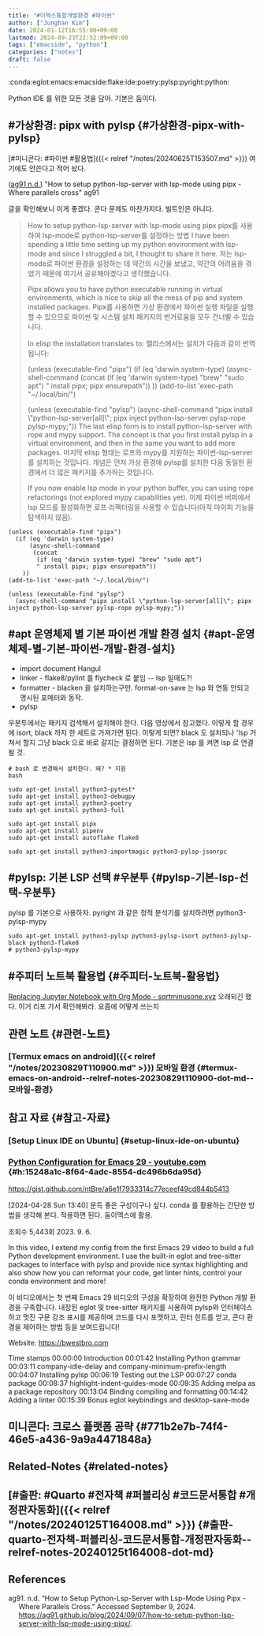 ```yaml
---
title: "#이맥스통합개발환경 #파이썬"
author: ["Junghan Kim"]
date: 2024-01-12T16:55:00+09:00
lastmod: 2024-09-23T22:52:09+09:00
tags: ["emacside", "python"]
categories: ["notes"]
draft: false
---
```


:conda:eglot:emacs:emacside:flake:ide:poetry:pylsp:pyright:python:

Python IDE 를 위한 모든 것을 담아. 기본은 둠이다.


## #가상환경: pipx with pylsp {#가상환경-pipx-with-pylsp}



[#미니콘다: #파이썬 #활용법]({{< relref "/notes/20240625T153507.md" >}}) 여기에도 안쓴다고 적어 놨다.

(<a href="#citeproc_bib_item_1">ag91 n.d.</a>) "How to setup python-lsp-server with lsp-mode using pipx - Where parallels cross" ag91

글을 확인해보니 이게 좋겠다. 콘다 문제도 마찬가지다. 빌트인은 아니다.

> How to setup python-lsp-server with lsp-mode using pipx pipx를 사용하여 lsp-mode로 python-lsp-server를 설정하는 방법 I have been spending a little time setting up my python environment with lsp-mode and since I struggled a bit, I thought to share it here. 저는 lsp-mode로 파이썬 환경을 설정하는 데 약간의 시간을 보냈고, 약간의 어려움을 겪었기 때문에 여기서 공유해야겠다고 생각했습니다.
>
> Pipx allows you to have python executable running in virtual environments, which is nice to skip all the mess of pip and system installed packages. Pipx를 사용하면 가상 환경에서 파이썬 실행 파일을 실행할 수 있으므로 파이썬 및 시스템 설치 패키지의 번거로움을 모두 건너뛸 수 있습니다.
>
> In elisp the installation translates to: 엘리스에서는 설치가 다음과 같이 번역됩니다:
>
> (unless (executable-find "pipx") (if (eq 'darwin system-type) (async-shell-command (concat (if (eq 'darwin system-type) "brew" "sudo apt") " install pipx; pipx ensurepath")) )) (add-to-list 'exec-path "~/.local/bin/")
>
> (unless (executable-find "pylsp") (async-shell-command "pipx install \\"python-lsp-server[all]\\"; pipx inject python-lsp-server pylsp-rope pylsp-mypy;")) The last elisp form is to install python-lsp-server with rope and mypy support. The concept is that you first install pylsp in a virtual environment, and then in the same you want to add more packages. 마지막 elisp 형태는 로프와 mypy를 지원하는 파이썬-lsp-server를 설치하는 것입니다. 개념은 먼저 가상 환경에 pylsp를 설치한 다음 동일한 환경에서 더 많은 패키지를 추가하는 것입니다.
>
> If you now enable lsp mode in your python buffer, you can using rope refactorings (not explored mypy capabilities yet). 이제 파이썬 버퍼에서 lsp 모드를 활성화하면 로프 리팩터링을 사용할 수 있습니다(아직 마이피 기능을 탐색하지 않음).

```elisp
(unless (executable-find "pipx")
  (if (eq 'darwin system-type)
      (async-shell-command
       (concat
        (if (eq 'darwin system-type) "brew" "sudo apt")
        " install pipx; pipx ensurepath"))
    ))
(add-to-list 'exec-path "~/.local/bin/")

(unless (executable-find "pylsp")
  (async-shell-command "pipx install \"python-lsp-server[all]\"; pipx inject python-lsp-server pylsp-rope pylsp-mypy;"))

```


## #apt 운영체제 별 기본 파이썬 개발 환경 설치 {#apt-운영체제-별-기본-파이썬-개발-환경-설치}

-   import document Hangul
-   linker - flake8/pylint 를 flycheck 로 붙임 -- lsp 일때도?!
-   formatter - blacken 을 설치하는구만. format-on-save 는 lsp 와 연동 안되고 명시된 포메터와 동작.
-   pylsp

우분투에서는 패키지 검색해서 설치해야 한다. 다음 영상에서 참고했다. 이렇게 할 경우에 isort, black 까지 한 세트로 가져가면 된다. 이렇게 되면? black 도 설치되나 'lsp 거쳐서 할지 그냥 black 으로 바로 갈지는 결정하면 된다. 기본은 lsp 를 켜면 lsp 로 연결 될 것.

```shell
# bash 로 변경해서 설치한다. 왜? * 지원
bash

sudo apt-get install python3-pytest*
sudo apt-get install python3-debugpy
sudo apt-get install python3-poetry
sudo apt-get install python3-full

sudo apt-get install pipx
sudo apt-get install pipenv
sudo apt-get install autoflake flake8

sudo apt-get install python3-importmagic python3-pylsp-jsonrpc
```


## #pylsp: 기본 LSP 선택 #우분투 {#pylsp-기본-lsp-선택-우분투}

pylsp 를 기본으로 사용하자. pyright 과 같은 정적 분석기를 설치하려면 python3-pylsp-mypy

```shell
sudo apt-get install python3-pylsp python3-pylsp-isort python3-pylsp-black python3-flake8
# python3-pylsp-mypy
```


## #주피터 노트북 활용법 {#주피터-노트북-활용법}

[Replacing Jupyter Notebook with Org Mode - sqrtminusone.xyz](https://sqrtminusone.xyz/posts/2021-05-01-org-python/) 오래되긴 했다. 이거 리포 가서 확인해봐라. 요즘에 어떻게 쓰는지


## 관련 노트 {#관련-노트}


### [Termux emacs on android]({{< relref "/notes/20230829T110900.md" >}}) 모바일 환경 {#termux-emacs-on-android--relref-notes-20230829t110900-dot-md--모바일-환경}


## 참고 자료 {#참고-자료}


### [Setup Linux IDE on Ubuntu] {#setup-linux-ide-on-ubuntu}


### [Python Configuration for Emacs 29 - youtube.com](https://youtube.com/watch?v=SbTzIt6rISg&si=3NKR8-A5sijSmRbG) {#h:15248a1c-8f64-4adc-8554-dc496b6da95d}

<https://gist.github.com/ntBre/a6e1f7933314c77eceef49cd844b5413>

<span class="timestamp-wrapper"><span class="timestamp">[2024-04-28 Sun 13:40] </span></span> 문득 좋은 구성이구나 싶다. conda 를 활용하는 간단한 방법을 생각해 본다. 적용하면 된다. 둠이맥스에 활용.

조회수 5,443회 2023. 9. 6.

In this video, I extend my config from the first Emacs 29 video to build a full Python development environment. I use the built-in eglot and tree-sitter packages to interface with pylsp and provide nice syntax highlighting and also show how you can reformat your code, get linter hints, control your conda environment and more!

이 비디오에서는 첫 번째 Emacs 29 비디오의 구성을 확장하여 완전한 Python 개발 환경을 구축합니다. 내장된 eglot 및 tree-sitter 패키지를 사용하여 pylsp와 인터페이스하고 멋진 구문 강조 표시를 제공하며 코드를 다시 포맷하고, 린터 힌트를 얻고, 콘다 환경을 제어하는 방법 등을 보여드립니다!

Website: <https://bwestbro.com>

Time stamps 00:00:00 Introduction 00:01:42 Installing Python grammar 00:03:11 company-idle-delay and company-minimum-prefix-length 00:04:07 Installing pylsp 00:06:19 Testing out the LSP 00:07:27 conda package 00:08:37 highlight-indent-guides-mode 00:09:35 Adding melpa as a package repository 00:13:04 Binding compiling and formatting 00:14:42 Adding a linter 00:15:39 Bonus eglot keybindings and desktop-save-mode


## 미니콘다: 크로스 플랫폼 공략 {#771b2e7b-74f4-46e5-a436-9a9a4471848a}


## Related-Notes {#related-notes}


## [#출판: #Quarto #전자책 #퍼블리싱 #코드문서통합 #개정판자동화]({{< relref "/notes/20240125T164008.md" >}}) {#출판-quarto-전자책-퍼블리싱-코드문서통합-개정판자동화--relref-notes-20240125t164008-dot-md}

## References

<style>.csl-entry{text-indent: -1.5em; margin-left: 1.5em;}</style><div class="csl-bib-body">
  <div class="csl-entry"><a id="citeproc_bib_item_1"></a>ag91. n.d. “How to Setup Python-Lsp-Server with Lsp-Mode Using Pipx - Where Parallels Cross.” Accessed September 9, 2024. <a href="https://ag91.github.io/blog/2024/09/07/how-to-setup-python-lsp-server-with-lsp-mode-using-pipx/">https://ag91.github.io/blog/2024/09/07/how-to-setup-python-lsp-server-with-lsp-mode-using-pipx/</a>.</div>
</div>

